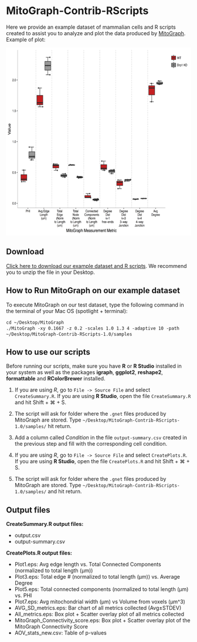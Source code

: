 # MitoGraph-Contrib-RScripts

Here we provide an example dataset of mammalian cells and R scripts created to assist you to analyze and plot the data produced by <a href="https://github.com/vianamp/MitoGraph">MitoGraph</a>. Example of plot:

<p align="center">
  <img src="doc/All_metrics.png" width="auto" height="512" title="All metrics">
</p>

## Download

<a href="https://github.com/Hill-Lab/MitoGraph-Contrib-RScripts/archive/v1.0.zip">Click here to download our example dataset and R scripts</a>. We recommend you to unzip the file in your Desktop.

## How to Run MitoGraph on our example dataset

To execute MitoGraph on our test dataset, type the following command in the terminal of your Mac OS (spotlight + terminal):

```
cd ~/Desktop/MitoGraph
./MitoGraph -xy 0.1667 -z 0.2 -scales 1.0 1.3 4 -adaptive 10 -path ~/Desktop/MitoGraph-Contrib-RScripts-1.0/samples
```

## How to use our scripts

Before running our scripts, make sure you have __R__ or __R Studio__ installed in your system as well as the packages __igraph__, __ggplot2__, __reshape2__, __formattable__ and __RColorBrewer__ installed.

1. If you are using _R_, go to `File -> Source File` and select `CreateSummary.R`. If you are using __R Studio__, open the file `CreateSummary.R` and hit Shift + ⌘ + S.

2. The script will ask for folder where the `.gnet` files produced by MitoGraph are stored. Type `~/Desktop/MitoGraph-Contrib-RScripts-1.0/samples/` hit return.

3. Add a column called _Condition_ in the file `output-summary.csv` created in the previous step and fill with the corresponding cell condition.

4. If you are using _R_, go to `File -> Source File` and select `CreatePlots.R`. If you are using __R Studio__, open the file `CreatePlots.R` and hit Shift + ⌘ + S.

5. The script will ask for folder where the `.gnet` files produced by MitoGraph are stored. Type `~/Desktop/MitoGraph-Contrib-RScripts-1.0/samples/` and hit return.

## Output files

__CreateSummary.R output files:__ 
* output.csv
* output-summary.csv

__CreatePlots.R output files:__
* Plot1.eps:
    Avg edge length vs. Total Connected Components (normalized to total length (µm))
* Plot3.eps: 
    Total edge # (normalized to total length (µm)) vs. Average Degree
* Plot5.eps: 
    Total connected components (normalized to total length (µm) vs. PHI
* Plot7.eps: 
    Avg mitochondrial width (µm) vs Volume from voxels (µm^3)
* AVG_SD_metrics.eps: 
    Bar chart of all metrics collected (Avg±STDEV)
* All_metrics.eps: 
    Box plot + Scatter overlay plot of all metrics collected 
* MitoGraph_Connectivity_score.eps: 
    Box plot + Scatter overlay plot of the MitoGraph Connectivity Score
* AOV_stats_new.csv: 
    Table of p-values 


